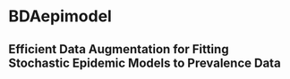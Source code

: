 <!-- README.md is generated from README.Rmd. Please edit that file -->
BDAepimodel
===========

Efficient Data Augmentation for Fitting Stochastic Epidemic Models to Prevalence Data
-------------------------------------------------------------------------------------
